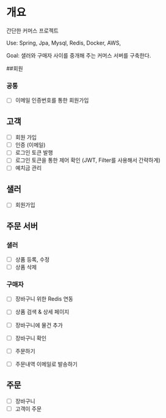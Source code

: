 # 개요
간단한 커머스 프로젝트

Use: Spring, Jpa, Mysql, Redis, Docker, AWS,

Goal: 샐러와 구매자 사이를 중개해 주는 커머스 서버를 구축한다.

##회원
### 공통
- [ ] 이메일 인증번호를 통한 회원가입
## 고객
- [ ] 회원 가입
- [ ] 인증 (이메일)
- [ ] 로그인 토큰 발행
- [ ] 로그인 토큰을 통한 제어 확인 (JWT, Filter를 사용해서 간략하게)
- [ ] 예치금 관리

## 샐러
- [ ] 회원가입

## 주문 서버

### 샐러
- [ ] 상품 등록, 수정
- [ ] 상품 삭제

### 구매자
- [ ] 장바구니 위한 Redis 연동
- [ ] 상품 검색 & 상세 페이지
- [ ] 장바구니에 물건 추가
- [ ] 장바구니 확인
- [ ] 주문하기
- [ ] 주문내역 이메일로 발송하기


## 주문
- [ ] 장바구니
- [ ] 고객이 주문
